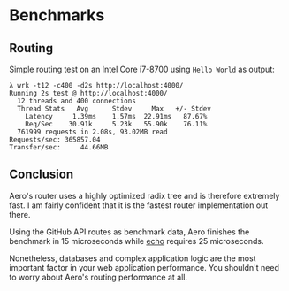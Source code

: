 # Benchmarks

## Routing

Simple routing test on an Intel Core i7-8700 using `Hello World` as output:

```text
λ wrk -t12 -c400 -d2s http://localhost:4000/
Running 2s test @ http://localhost:4000/
  12 threads and 400 connections
  Thread Stats   Avg      Stdev     Max   +/- Stdev
    Latency     1.39ms    1.57ms  22.91ms   87.67%
    Req/Sec    30.91k     5.23k   55.90k    76.11%
  761999 requests in 2.08s, 93.02MB read
Requests/sec: 365857.04
Transfer/sec:     44.66MB
```

## Conclusion

Aero's router uses a highly optimized radix tree and is therefore extremely fast.
I am fairly confident that it is the fastest router implementation out there.

Using the GitHub API routes as benchmark data, Aero finishes the benchmark in 15 microseconds while [echo](https://github.com/labstack/echo) requires 25 microseconds.

Nonetheless, databases and complex application logic are the most important factor in your web application performance.
You shouldn't need to worry about Aero's routing performance at all.
